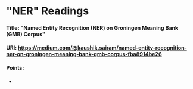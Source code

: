 
# "NER" Readings

#### Title: "Named Entity Recognition (NER) on Groningen Meaning Bank (GMB) Corpus"
#### URI: https://medium.com/@kaushik.sairam/named-entity-recognition-ner-on-groningen-meaning-bank-gmb-corpus-fba8914be26
#### Points:
-
